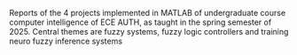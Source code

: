Reports of the 4 projects implemented in MATLAB of undergraduate course computer intelligence of ECE AUTH, as taught in the spring semester of 2025. Central themes are fuzzy systems, fuzzy logic controllers and training neuro fuzzy inference systems 
